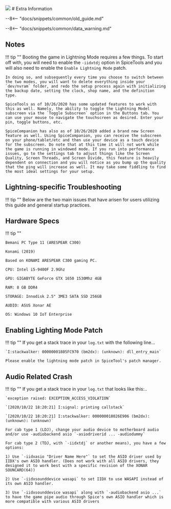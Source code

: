 <img class="header-logo" src="/img/bemani/iidx/27_heroicverse/logo.webp">
# Extra Information

--8<-- "docs/snippets/common/old_guide.md"

--8<-- "docs/snippets/common/data_warning.md"

## Notes

!!! tip ""
	Booting the game in Lightning Mode requires a few things. To start off with, you will need to enable the `-iidxtdj` option in SpiceTools and you will also need to enable the `Enable Lightning Mode` patch.

	In doing so, and subsequently every time you choose to switch between the two modes, you will want to delete everything inside your `dev/nvram` folder, and redo the setup process again with initializing the backup date, setting the clock, shop name, and the definition type.

	SpiceTools as of 10/26/2020 has some updated features to work with this as well. Namely, the ability to toggle the Lightning Model subscreen via the `Toggle Subscreen` option in the Buttons tab. You can use your mouse to navigate the touchscreen as desired. Enter your pin, toggle buttons, etc.

	SpiceCompanion has also as of 10/26/2020 added a brand new Screen feature as well. Using SpiceCompanion, you can receive the subscreen on your phone/tablet/etc and then use your device as a touch device for the subscreen. Do note that at this time it will not work while the game is running in windowed mode. If you run into performance issues, go to the settings tab to adjust things like the Screen Quality, Screen Threads, and Screen Divide, this feature is heavily dependent on connection and you will notice as you bump up the quality that the ping will increase as well. It may take some fiddling to find the most ideal settings for your setup.

## Lightning-specific Troubleshooting

!!! tip ""
	Below are the two main issues that have arisen for users utilizing this guide and general startup practices.

## Hardware Specs

!!! tip ""

	Bemani PC Type 11 (ARESPEAR C300)

	Konami (2019)

	Based on KONAMI ARESPEAR C300 gaming PC.

	CPU: Intel i5-9400F 2.9Ghz

	GPU: GIGABYTE GeForce GTX 1650 1530Mhz 4GB

	RAM: 8 GB DDR4

	STORAGE: Innodisk 2.5" 3ME3 SATA SSD 256GB

	AUDIO: ASUS Xonar AE

	OS: Windows 10 IoT Enterprise

## Enabling Lighting Mode Patch

!!! tip ""
	If you get a stack trace in your `log.txt` with the following line...

	`I:stackwalker: 00000001805FC970 (bm2dx): (unknown): dll_entry_main`

	Please enable the lightning mode patch in SpiceTool's patch manager.

## Audio Related Crash

!!! tip ""
	If you get a stack trace in your `log.txt` that looks like this:..

	`exception raised: EXCEPTION_ACCESS_VIOLATION`

	`[2020/10/22 18:20:21] I:signal: printing callstack`

	`[2020/10/22 18:20:21] I:stackwalker: 000000018026E906 (bm2dx): (unknown): (unknown)`

	For cab type 1 (LDJ), change your audio device to motherboard audio and/or use -audiobackend asio `-asiodriverid ... -audiodummy`

	For cab type 2 (TDJ, with `-iidxtdj` or another means), you have a few options:

	1) Use `-iidxasio "Driver Name Here"` to set the ASIO driver used by IIDX's own ASIO handler. (Does not work with all ASIO drivers, they designed it to work best with a specific revision of the XONAR SOUNCARD(64))

	2) Use `-iidxsounddevice wasapi` to set IIDX to use WASAPI instead of its own ASIO handler.

	3) Use `-iidxsounddevice wasapi` along with `-audiobackend asio ...` to have the game pipe audio through Spice's own ASIO handler which is more compatible with various ASIO drivers